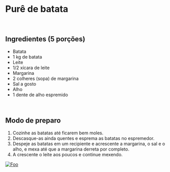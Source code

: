 
 &nbsp;
# **Purê de batata**
 
 &nbsp;
## Ingredientes (5 porções)

<ul>
<li> Batata
<li> 1 kg de batata
<li> Leite
<li> 1/2 xícara de leite
<li> Margarina
<li> 2 colheres (sopa) de margarina
<li> Sal a gosto
<li> Alho
<li> 1 dente de alho espremido
</ul>

 &nbsp;
## Modo de preparo

<ol>
<li>Cozinhe as batatas até ficarem bem moles.
<li>Descasque-as ainda quentes e esprema as batatas no espremedor.
<li>Despeje as batatas em um recipiente e acrescente a margarina, o sal e o alho, e mexa até que a margarina derreta por completo.
<li>A crescente o leite aos poucos e continue mexendo.
</ol>

<a href="https://img.cybercook.com.br/imagens/receitas/518/como-fazer-pure-de-batata-1.jpg" rel="imagem ilustrativa purê de batata">![Foo](https://img.cybercook.com.br/imagens/receitas/518/como-fazer-pure-de-batata-1.jpg)</a>
